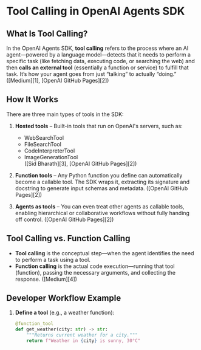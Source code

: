 # Tool Calling in OpenAI Agents SDK

## What Is Tool Calling?

In the OpenAI Agents SDK, **tool calling** refers to the process where an AI agent—powered by a language model—detects that it needs to perform a specific task (like fetching data, executing code, or searching the web) and then **calls an external tool** (essentially a function or service) to fulfill that task. It’s how your agent goes from just “talking” to actually “doing.” ([Medium][1], [OpenAI GitHub Pages][2])

## How It Works

There are three main types of tools in the SDK:

1. **Hosted tools** – Built-in tools that run on OpenAI's servers, such as:
   - WebSearchTool
   - FileSearchTool
   - CodeInterpreterTool
   - ImageGenerationTool  
     ([Sid Bharath][3], [OpenAI GitHub Pages][2])

2. **Function tools** – Any Python function you define can automatically become a callable tool. The SDK wraps it, extracting its signature and docstring to generate input schemas and metadata. ([OpenAI GitHub Pages][2])

3. **Agents as tools** – You can even treat other agents as callable tools, enabling hierarchical or collaborative workflows without fully handing off control. ([OpenAI GitHub Pages][2])

## Tool Calling vs. Function Calling

- **Tool calling** is the conceptual step—when the agent identifies the need to perform a task using a tool.
- **Function calling** is the actual code execution—running that tool (function), passing the necessary arguments, and collecting the response. ([Medium][4])

## Developer Workflow Example

1. **Define a tool** (e.g., a weather function):

   ```python
   @function_tool
   def get_weather(city: str) -> str:
       """Returns current weather for a city."""
       return f"Weather in {city} is sunny, 30°C"


